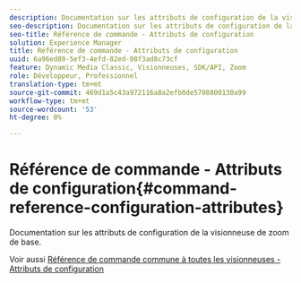 ```yaml
---
description: Documentation sur les attributs de configuration de la visionneuse de zoom de base.
seo-description: Documentation sur les attributs de configuration de la visionneuse de zoom de base.
seo-title: Référence de commande - Attributs de configuration
solution: Experience Manager
title: Référence de commande - Attributs de configuration
uuid: 6a96ed89-5ef3-4efd-82ed-08f3ad8c73cf
feature: Dynamic Media Classic, Visionneuses, SDK/API, Zoom
role: Développeur, Professionnel
translation-type: tm+mt
source-git-commit: 469d1a5c43a972116a8a2efb0de5708800130a99
workflow-type: tm+mt
source-wordcount: '53'
ht-degree: 0%

---
```



# Référence de commande - Attributs de configuration{#command-reference-configuration-attributes}

Documentation sur les attributs de configuration de la visionneuse de zoom de base.

<!--<a id="section_F52FF0F139604447A870ABE6E1C03444"></a>-->

Voir aussi [Référence de commande commune à toutes les visionneuses - Attributs de configuration](../../../r-html5-viewer-20-cmdref-configattrib/r-html5-viewer-20-cmdref-configattrib.md#concept-850e0f2c49b949deb7cfbfd330d329bd)
